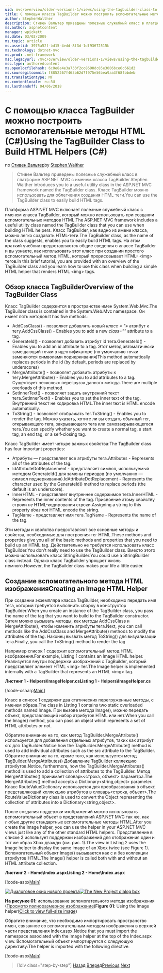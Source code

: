 ```yaml
---
uid: mvc/overview/older-versions-1/views/using-the-tagbuilder-class-to-build-html-helpers-cs
title: С помощью класса TagBuilder можно построить вспомогательные методы HTML (C#) | Документы Microsoft
author: StephenWalther
description: Стивен Вальтер приведены полезные служебный класс в платформе ASP.NET MVC с именем класса TagBuilder. Легко можно использовать класс TagBuilder...
ms.author: aspnetcontent
manager: wpickett
ms.date: 03/02/2009
ms.topic: article
ms.assetid: 3975a52f-bd15-4edd-8f3d-1df93672515b
ms.technology: dotnet-mvc
ms.prod: .net-framework
msc.legacyurl: /mvc/overview/older-versions-1/views/using-the-tagbuilder-class-to-build-html-helpers-cs
msc.type: authoredcontent
ms.openlocfilehash: 6c0e8e4e3a733f2cc8690dc85e3006bce6c661d2
ms.sourcegitcommit: f8852267f463b62d7f975e56bea9aa3f68fbbdeb
ms.translationtype: MT
ms.contentlocale: ru-RU
ms.lasthandoff: 04/06/2018
---
```

<a name="using-the-tagbuilder-class-to-build-html-helpers-c"></a><span data-ttu-id="307a7-104">С помощью класса TagBuilder можно построить вспомогательные методы HTML (C#)</span><span class="sxs-lookup"><span data-stu-id="307a7-104">Using the TagBuilder Class to Build HTML Helpers (C#)</span></span>
====================
<span data-ttu-id="307a7-105">по [Стивен Вальтер](https://github.com/StephenWalther)</span><span class="sxs-lookup"><span data-stu-id="307a7-105">by [Stephen Walther](https://github.com/StephenWalther)</span></span>

> <span data-ttu-id="307a7-106">Стивен Вальтер приведены полезные служебный класс в платформе ASP.NET MVC с именем класса TagBuilder.</span><span class="sxs-lookup"><span data-stu-id="307a7-106">Stephen Walther introduces you to a useful utility class in the ASP.NET MVC framework named the TagBuilder class.</span></span> <span data-ttu-id="307a7-107">Класс TagBuilder можно использовать для облегчения создания HTML-теги.</span><span class="sxs-lookup"><span data-stu-id="307a7-107">You can use the TagBuilder class to easily build HTML tags.</span></span>


<span data-ttu-id="307a7-108">Платформа ASP.NET MVC включает полезные служебный класс с именем класса TagBuilder, который можно использовать при создании вспомогательных методов HTML.</span><span class="sxs-lookup"><span data-stu-id="307a7-108">The ASP.NET MVC framework includes a useful utility class named the TagBuilder class that you can use when building HTML helpers.</span></span> <span data-ttu-id="307a7-109">Класс TagBuilder, как видно из имени класса, можно легко создавать HTML-теги.</span><span class="sxs-lookup"><span data-stu-id="307a7-109">The TagBuilder class, as the name of the class suggests, enables you to easily build HTML tags.</span></span> <span data-ttu-id="307a7-110">На этом краткий учебник предоставляются общие сведения о классе TagBuilder и вы узнаете, как использовать этот класс при создании простого вспомогательный метод HTML, который прорисовывает HTML- &lt;img&gt; тегов.</span><span class="sxs-lookup"><span data-stu-id="307a7-110">In this brief tutorial, you are provided with an overview of the TagBuilder class and you learn how to use this class when building a simple HTML helper that renders HTML &lt;img&gt; tags.</span></span>

## <a name="overview-of-the-tagbuilder-class"></a><span data-ttu-id="307a7-111">Обзор класса TagBuilder</span><span class="sxs-lookup"><span data-stu-id="307a7-111">Overview of the TagBuilder Class</span></span>

<span data-ttu-id="307a7-112">Класс TagBuilder содержится в пространстве имен System.Web.Mvc.</span><span class="sxs-lookup"><span data-stu-id="307a7-112">The TagBuilder class is contained in the System.Web.Mvc namespace.</span></span> <span data-ttu-id="307a7-113">Он имеет пять методов:</span><span class="sxs-lookup"><span data-stu-id="307a7-113">It has five methods:</span></span>

- <span data-ttu-id="307a7-114">AddCssClass() - позволяет добавлять новый *класс = "»* атрибут к тегу.</span><span class="sxs-lookup"><span data-stu-id="307a7-114">AddCssClass() - Enables you to add a new *class=""* attribute to a tag.</span></span>
- <span data-ttu-id="307a7-115">GenerateId() - позволяет добавить атрибут id тега.</span><span class="sxs-lookup"><span data-stu-id="307a7-115">GenerateId() - Enables you to add an id attribute to a tag.</span></span> <span data-ttu-id="307a7-116">Этот метод автоматически замещающий точки в идентификаторе (по умолчанию точки заменяются символами подчеркивания)</span><span class="sxs-lookup"><span data-stu-id="307a7-116">This method automatically replaces periods in the id (by default, periods are replaced by underscores)</span></span>
- <span data-ttu-id="307a7-117">MergeAttribute() - позволяет добавить атрибуты к тегу.</span><span class="sxs-lookup"><span data-stu-id="307a7-117">MergeAttribute() - Enables you to add attributes to a tag.</span></span> <span data-ttu-id="307a7-118">Существует несколько перегрузок данного метода.</span><span class="sxs-lookup"><span data-stu-id="307a7-118">There are multiple overloads of this method.</span></span>
- <span data-ttu-id="307a7-119">SetInnerText() - позволяет задать внутренний текст тега.</span><span class="sxs-lookup"><span data-stu-id="307a7-119">SetInnerText() - Enables you to set the inner text of the tag.</span></span> <span data-ttu-id="307a7-120">Внутренний текст не кодировка HTML.</span><span class="sxs-lookup"><span data-stu-id="307a7-120">The inner text is HTML encode automatically.</span></span>
- <span data-ttu-id="307a7-121">ToString() - позволяет отображать тег.</span><span class="sxs-lookup"><span data-stu-id="307a7-121">ToString() - Enables you to render the tag.</span></span> <span data-ttu-id="307a7-122">Можно указать, хотите ли вы создать обычный тег, открывающего тега, закрывающего тега или самозакрывающегося тега.</span><span class="sxs-lookup"><span data-stu-id="307a7-122">You can specify whether you want to create a normal tag, a start tag, an end tag, or a self-closing tag.</span></span>
  

<span data-ttu-id="307a7-123">Класс TagBuilder имеет четыре важных свойства:</span><span class="sxs-lookup"><span data-stu-id="307a7-123">The TagBuilder class has four important properties:</span></span>

- <span data-ttu-id="307a7-124">Атрибуты — представляет все атрибуты тега.</span><span class="sxs-lookup"><span data-stu-id="307a7-124">Attributes - Represents all of the attributes of the tag.</span></span>
- <span data-ttu-id="307a7-125">IdAttributeDotReplacement - представляет символ, используемый методом GenerateId() для замены периодов (по умолчанию — символ подчеркивания).</span><span class="sxs-lookup"><span data-stu-id="307a7-125">IdAttributeDotReplacement - Represents the character used by the GenerateId() method to replace periods (the default is an underscore).</span></span>
- <span data-ttu-id="307a7-126">InnerHTML - представляет внутреннее содержимое тега.</span><span class="sxs-lookup"><span data-stu-id="307a7-126">InnerHTML - Represents the inner contents of the tag.</span></span> <span data-ttu-id="307a7-127">Присвоение этому свойству строки *не* HTML-кодирования строки.</span><span class="sxs-lookup"><span data-stu-id="307a7-127">Assigning a string to this property *does not* HTML encode the string.</span></span>
- <span data-ttu-id="307a7-128">TagName - представляет имя тега.</span><span class="sxs-lookup"><span data-stu-id="307a7-128">TagName - Represents the name of the tag.</span></span>

<span data-ttu-id="307a7-129">Эти методы и свойства предоставляют все основные методы и свойства, необходимые для построения тег HTML.</span><span class="sxs-lookup"><span data-stu-id="307a7-129">These methods and properties give you all of the basic methods and properties that you need to build up an HTML tag.</span></span> <span data-ttu-id="307a7-130">Действительно не требуется использовать класс TagBuilder.</span><span class="sxs-lookup"><span data-stu-id="307a7-130">You don't really need to use the TagBuilder class.</span></span> <span data-ttu-id="307a7-131">Вместо этого можно использовать класс StringBuilder.</span><span class="sxs-lookup"><span data-stu-id="307a7-131">You could use a StringBuilder class instead.</span></span> <span data-ttu-id="307a7-132">Однако класс TagBuilder упрощает жизнь немного.</span><span class="sxs-lookup"><span data-stu-id="307a7-132">However, the TagBuilder class makes your life a little easier.</span></span>

## <a name="creating-an-image-html-helper"></a><span data-ttu-id="307a7-133">Создание вспомогательного метода HTML изображения</span><span class="sxs-lookup"><span data-stu-id="307a7-133">Creating an Image HTML Helper</span></span>

<span data-ttu-id="307a7-134">При создании экземпляра класса TagBuilder, необходимо передать имя тега, который требуется выполнить сборку в конструктор TagBuilder.</span><span class="sxs-lookup"><span data-stu-id="307a7-134">When you create an instance of the TagBuilder class, you pass the name of the tag that you want to build to the TagBuilder constructor.</span></span> <span data-ttu-id="307a7-135">Затем можно вызывать методы, как методы AddCssClass и MergeAttribute(), чтобы изменить атрибуты тега.</span><span class="sxs-lookup"><span data-stu-id="307a7-135">Next, you can call methods like the AddCssClass and MergeAttribute() methods to modify the attributes of the tag.</span></span> <span data-ttu-id="307a7-136">Наконец вызвать метод ToString() для визуализации тега.</span><span class="sxs-lookup"><span data-stu-id="307a7-136">Finally, you call the ToString() method to render the tag.</span></span>

<span data-ttu-id="307a7-137">Например список 1 содержит вспомогательный метод HTML изображения.</span><span class="sxs-lookup"><span data-stu-id="307a7-137">For example, Listing 1 contains an Image HTML helper.</span></span> <span data-ttu-id="307a7-138">Реализуется внутри поддержки изображений с TagBuilder, который представляет элемент HTML &lt;img&gt; тег.</span><span class="sxs-lookup"><span data-stu-id="307a7-138">The Image helper is implemented internally with a TagBuilder that represents an HTML &lt;img&gt; tag.</span></span>

<span data-ttu-id="307a7-139">**Листинг 1 - Helpers\ImageHelper.cs**</span><span class="sxs-lookup"><span data-stu-id="307a7-139">**Listing 1 - Helpers\ImageHelper.cs**</span></span>

[!code-csharp[Main](using-the-tagbuilder-class-to-build-html-helpers-cs/samples/sample1.cs)]

<span data-ttu-id="307a7-140">Класс в список 1 содержит два статических перегруженные методы, с именем образа.</span><span class="sxs-lookup"><span data-stu-id="307a7-140">The class in Listing 1 contains two static overloaded methods named Image.</span></span> <span data-ttu-id="307a7-141">При вызове метода Image(), можно передать объект, представляющий набор атрибутов HTML или нет.</span><span class="sxs-lookup"><span data-stu-id="307a7-141">When you call the Image() method, you can pass an object which represents a set of HTML attributes or not.</span></span>

<span data-ttu-id="307a7-142">Обратите внимание на то, как метод TagBuilder.MergeAttribute() используется для добавления отдельных атрибутов, таких как атрибут src для TagBuilder.</span><span class="sxs-lookup"><span data-stu-id="307a7-142">Notice how the TagBuilder.MergeAttribute() method is used to add individual attributes such as the src attribute to the TagBuilder.</span></span> <span data-ttu-id="307a7-143">Обратите внимание на то, кроме того, как используется метод TagBuilder.MergeAttributes() Добавление TagBuilder коллекцию атрибутов.</span><span class="sxs-lookup"><span data-stu-id="307a7-143">Notice, furthermore, how the TagBuilder.MergeAttributes() method is used to add a collection of attributes to the TagBuilder.</span></span> <span data-ttu-id="307a7-144">Метод MergeAttributes() принимает словарь&lt;строка, объект&gt; параметра.</span><span class="sxs-lookup"><span data-stu-id="307a7-144">The MergeAttributes() method accepts a Dictionary&lt;string,object&gt; parameter.</span></span> <span data-ttu-id="307a7-145">Класс RouteValueDictionary используется для преобразования в объект, представляющий коллекцию атрибутов в словарь&lt;строка, объект&gt;.</span><span class="sxs-lookup"><span data-stu-id="307a7-145">The RouteValueDictionary class is used to convert the Object representing the collection of attributes into a Dictionary&lt;string,object&gt;.</span></span>

<span data-ttu-id="307a7-146">После создания поддержки изображений можно использовать вспомогательный объект в представлений ASP.NET MVC так же, как любые другие стандартные вспомогательные методы HTML.</span><span class="sxs-lookup"><span data-stu-id="307a7-146">After you create the Image helper, you can use the helper in your ASP.NET MVC views just like any of the other standard HTML helpers.</span></span> <span data-ttu-id="307a7-147">Представление в списке 2 использует поддержки изображений для отображения один и тот же образ Xbox дважды (см. рис. 1).</span><span class="sxs-lookup"><span data-stu-id="307a7-147">The view in Listing 2 uses the Image helper to display the same image of an Xbox twice (see Figure 1).</span></span> <span data-ttu-id="307a7-148">Вспомогательный объект Image() вызывается как с и без коллекции атрибутов HTML.</span><span class="sxs-lookup"><span data-stu-id="307a7-148">The Image() helper is called both with and without an HTML attribute collection.</span></span>

<span data-ttu-id="307a7-149">**Листинг 2 - Home\Index.aspx**</span><span class="sxs-lookup"><span data-stu-id="307a7-149">**Listing 2 - Home\Index.aspx**</span></span>

[!code-aspx[Main](using-the-tagbuilder-class-to-build-html-helpers-cs/samples/sample2.aspx)]


<span data-ttu-id="307a7-150">[![Диалоговое окно нового проекта](using-the-tagbuilder-class-to-build-html-helpers-cs/_static/image1.jpg)](using-the-tagbuilder-class-to-build-html-helpers-cs/_static/image1.png)</span><span class="sxs-lookup"><span data-stu-id="307a7-150">[![The New Project dialog box](using-the-tagbuilder-class-to-build-html-helpers-cs/_static/image1.jpg)](using-the-tagbuilder-class-to-build-html-helpers-cs/_static/image1.png)</span></span>

<span data-ttu-id="307a7-151">**На рисунке 01**: использование вспомогательного метода изображения ([Просмотр полноразмерное изображение](using-the-tagbuilder-class-to-build-html-helpers-cs/_static/image2.png))</span><span class="sxs-lookup"><span data-stu-id="307a7-151">**Figure 01**: Using the Image helper([Click to view full-size image](using-the-tagbuilder-class-to-build-html-helpers-cs/_static/image2.png))</span></span>


<span data-ttu-id="307a7-152">Обратите внимание, что необходимо импортировать пространство имен, связанное со вспомогательным методом изображения в верхней части представления Index.aspx.</span><span class="sxs-lookup"><span data-stu-id="307a7-152">Notice that you must import the namespace associated with the Image helper at the top of the Index.aspx view.</span></span> <span data-ttu-id="307a7-153">Вспомогательный объект импортируется с следующую директиву:</span><span class="sxs-lookup"><span data-stu-id="307a7-153">The helper is imported with the following directive:</span></span>

[!code-aspx[Main](using-the-tagbuilder-class-to-build-html-helpers-cs/samples/sample3.aspx)]

> [!div class="step-by-step"]
> <span data-ttu-id="307a7-154">[Назад](creating-custom-html-helpers-cs.md)
> [Вперед](creating-page-layouts-with-view-master-pages-cs.md)</span><span class="sxs-lookup"><span data-stu-id="307a7-154">[Previous](creating-custom-html-helpers-cs.md)
[Next](creating-page-layouts-with-view-master-pages-cs.md)</span></span>
